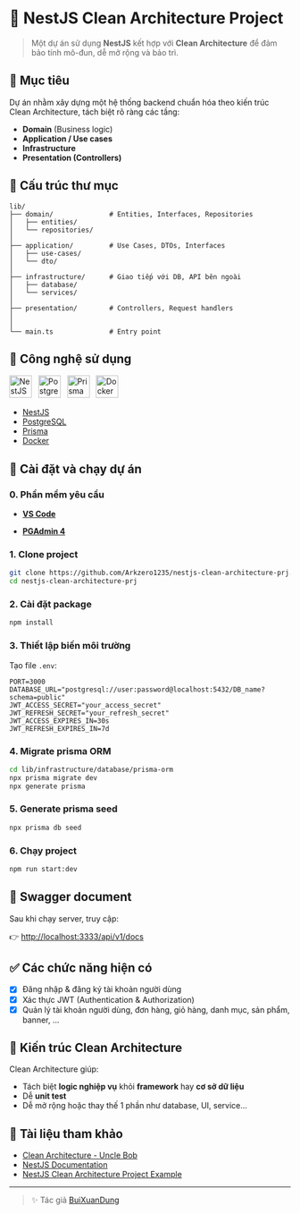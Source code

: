 # 🧱 NestJS Clean Architecture Project

> Một dự án sử dụng **NestJS** kết hợp với **Clean Architecture** để đảm bảo tính mô-đun, dễ mở rộng và bảo trì.

## 📌 Mục tiêu

Dự án nhằm xây dựng một hệ thống backend chuẩn hóa theo kiến trúc Clean Architecture, tách biệt rõ ràng các tầng:

- **Domain** (Business logic)
- **Application / Use cases**
- **Infrastructure**
- **Presentation (Controllers)**

## 📁 Cấu trúc thư mục

```
lib/
├── domain/              # Entities, Interfaces, Repositories
│   ├── entities/
│   └── repositories/
│
├── application/         # Use Cases, DTOs, Interfaces
│   ├── use-cases/
│   └── dto/
│
├── infrastructure/      # Giao tiếp với DB, API bên ngoài
│   ├── database/
│   └── services/
│
├── presentation/        # Controllers, Request handlers
│
│
└── main.ts              # Entry point
```

## 🚀 Công nghệ sử dụng
<p align="left">
  <img src="https://nestjs.com/img/logo-small.svg" alt="NestJS" width="40" height="40" marginRight="40"/>
  &nbsp;
  <img src="https://www.postgresql.org/media/img/about/press/elephant.png" alt="PostgreSQL" width="40" height="40" marginRight="40"/>
  &nbsp;
  <img src="https://avatars.githubusercontent.com/u/17219288?s=200&v=4" alt="Prisma" width="40" height="40" marginRight="40"/>
  &nbsp;
  <img src="https://www.docker.com/wp-content/uploads/2022/03/vertical-logo-monochromatic.png" alt="Docker" width="40" height="40" marginRight="40"/>
</p>

- [NestJS](https://nestjs.com/)
- [PostgreSQL](https://www.postgresql.org/docs/)
- [Prisma](https://www.prisma.io/docs)
- [Docker](https://docs.docker.com/)

## 🔧 Cài đặt và chạy dự án

### 0. Phần mềm yêu cầu

  - [**VS Code**](https://code.visualstudio.com/download)

  - [**PGAdmin 4**](https://www.pgadmin.org/download/)

### 1. Clone project

```bash
git clone https://github.com/Arkzero1235/nestjs-clean-architecture-prj.git
cd nestjs-clean-architecture-prj
```

### 2. Cài đặt package

```bash
npm install
```

### 3. Thiết lập biến môi trường

Tạo file `.env`:

```env
PORT=3000
DATABASE_URL="postgresql://user:password@localhost:5432/DB_name?schema=public"
JWT_ACCESS_SECRET="your_access_secret"
JWT_REFRESH_SECRET="your_refresh_secret"
JWT_ACCESS_EXPIRES_IN=30s
JWT_REFRESH_EXPIRES_IN=7d
```

### 4. Migrate prisma ORM

```bash
cd lib/infrastructure/database/prisma-orm
npx prisma migrate dev
npx generate prisma
```

### 5. Generate prisma seed 

```bash
npx prisma db seed
```

### 6. Chạy project

```bash
npm run start:dev
```

## 📄 Swagger document

Sau khi chạy server, truy cập:

👉 [http://localhost:3333/api/v1/docs](http://localhost:3333/api/v1/docs)


## ✅ Các chức năng hiện có

- [x] Đăng nhập & đăng ký tài khoản người dùng
- [x] Xác thực JWT (Authentication & Authorization)
- [x] Quản lý tài khoản người dùng, đơn hàng, giỏ hàng, danh mục, sản phẩm, banner, ...

## 🧠 Kiến trúc Clean Architecture

Clean Architecture giúp:

- Tách biệt **logic nghiệp vụ** khỏi **framework** hay **cơ sở dữ liệu**
- Dễ **unit test**
- Dễ mở rộng hoặc thay thế 1 phần như database, UI, service...

## 📌 Tài liệu tham khảo

- [Clean Architecture - Uncle Bob](https://8thlight.com/blog/uncle-bob/2012/08/13/the-clean-architecture.html)
- [NestJS Documentation](https://docs.nestjs.com/)
- [NestJS Clean Architecture Project Example](https://github.com/jbuget/nodejs-clean-architecture-app.git)

---

> ✨ Tác giả [BuiXuanDung]([https://github.com/your-profile](https://github.com/Arkzero1235))
